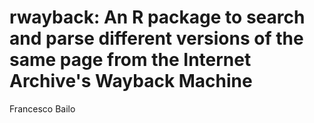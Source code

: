 rwayback: An R package to search and parse different versions of the same page from the 
Internet Archive's Wayback Machine
================
Francesco Bailo
